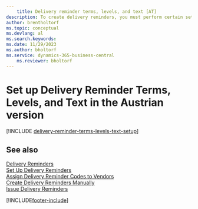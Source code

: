```yaml
---
    title: Delivery reminder terms, levels, and text [AT]
description: To create delivery reminders, you must perform certain setup tasks in the Austrian version.
author: brentholtorf
ms.topic: conceptual
ms.devlang: al
ms.search.keywords:
ms.date: 11/29/2023
ms.author: bholtorf
ms.service: dynamics-365-business-central
    ms.reviewer: bholtorf
---
```


# Set up Delivery Reminder Terms, Levels, and Text in the Austrian version

[!INCLUDE [delivery-reminder-terms-levels-text-setup](../includes/ATCHDE/delivery-reminder-terms-levels-text-setup.md)]

## See also

[Delivery Reminders](delivery-reminders.md)  
[Set Up Delivery Reminders](how-to-set-up-delivery-reminders.md)  
[Assign Delivery Reminder Codes to Vendors](how-to-assign-delivery-reminder-codes-to-vendors.md)  
[Create Delivery Reminders Manually](how-to-create-delivery-reminders-manually.md)  
[Issue Delivery Reminders](how-to-issue-delivery-reminders.md)  


[!INCLUDE[footer-include](../../includes/footer-banner.md)]